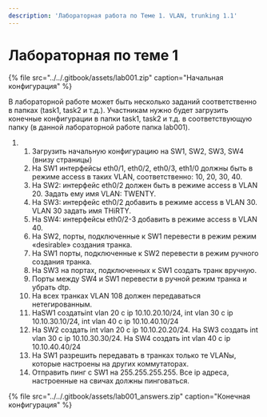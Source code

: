 ```yaml
---
description: 'Лабораторная работа по Теме 1. VLAN, trunking 1.1'
---
```


# Лабораторная по теме 1

{% file src="../../.gitbook/assets/lab001.zip" caption="Начальная конфигурация" %}

В лабораторной работе может быть несколько заданий соответственно в папках \(task1, task2 и т.д.\). Участникам нужно будет загрузить конечные конфигурации в папки task1, task2 и т.д. в соответствующую папку \(в данной лабораторной работе папка lab001\).

1. 1. Загрузить начальную конфигурацию на SW1, SW2, SW3, SW4 \(внизу страницы\)
   2. На SW1 интерфейсы eth0/1, eth0/2, eth0/3, eth1/0 должны быть в режиме access в таких VLAN, соответственно: 10, 20, 30, 40.
   3. На SW2: интерфейс eth0/2 должен быть в режиме access в VLAN 20. Задать ему имя VLAN: TWENTY.
   4. На SW3: интерфейс eth0/2 добавить в режиме access в VLAN 30. VLAN 30 задать имя THiRTY.
   5. На SW4: интерфейсы eth0/2-3 добавить в режиме access в VLAN 40.
   6. На SW2, порты, подключенные к SW1 перевести в режим режим «desirable» создания транка.
   7. На SW1 порты, подключенные к SW2 перевести в режим ручного создания транка.
   8. На SW3 на портах, подключенных к SW1 создать транк вручную.
   9. Порты между SW4 и SW1 перевести в ручной режим транка и убрать dtp.
   10. На всех транках VLAN 108 должен передаваться нетегированным.
   11. НаSW1 создатьint vlan 20 c ip 10.10.20.10/24, int vlan 30 c ip 10.10.30.10/24, int vlan 40 c ip 10.10.40.10/24
   12. На SW2 создать int vlan 20 с ip 10.10.20.20/24. На SW3 создать int vlan 30 с ip 10.10.30.30/24. На SW4 создать int vlan 40 с ip 10.10.40.40/24
   13. На SW1 разрешить передавать в транках только те VLANы, которые настроены на других коммутаторах.
   14. Отправить пинг с SW1 на 255.255.255.255. Все ip адреса, настроенные на свичах должны пинговаться.

{% file src="../../.gitbook/assets/lab001\_answers.zip" caption="Конечная конфигурация" %}

